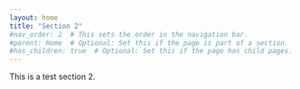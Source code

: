 ```yaml
---
layout: home
title: "Section 2"
#nav_order: 2  # This sets the order in the navigation bar.
#parent: Home  # Optional: Set this if the page is part of a section.
#has_children: true  # Optional: Set this if the page has child pages.
---
```


This is a test section 2.
